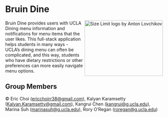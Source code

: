 # Bruin Dine
<img src="https://www.slashgear.com/img/gallery/new-ios-11-3-animoji-revealed/ios113-animoji-1.jpg" align="right" alt="Size Limit logo by Anton Lovchikov" width="250" height="178">

Bruin Dine provides users with UCLA Dining menu information and notifications for menu items that the user likes. This full-stack application helps   students in many ways - UCLA’s dining menu can often be complicated, and this way, students who have dietary restrictions or other preferences can more easily navigate menu options.  


## Group Members
© Eric Choi (ericchoirr38@gmail.com), Kalyan Karamsetty (Kalyan.Karamsetty@gmail.com), Kangrui Chen (kangrui@g.ucla.edu), Marina Suh (marinasuh@g.ucla.edu), Rory O’Regan (roregan@g.ucla.edu)
